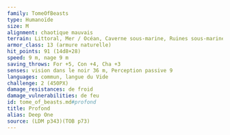 ```yaml
---
family: TomeOfBeasts
type: Humanoïde
size: M
alignment: chaotique mauvais
terrain: Littoral, Mer / Océan, Caverne sous-marine, Ruines sous-marines
armor_class: 13 (armure naturelle)
hit_points: 91 (14d8+28)
speed: 9 m, nage 9 m
saving_throws: For +5, Con +4, Cha +3
senses: vision dans le noir 36 m, Perception passive 9
languages: commun, langue du Vide
challenge: 2 (450PX)
damage_resistances: de froid
damage_vulnerabilities: de feu
id: tome_of_beasts.md#profond
title: Profond
alias: Deep One
source: (LDM p343)(TOB p73)
---
```


